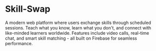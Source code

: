 # Skill-Swap
A modern web platform where users exchange skills through scheduled sessions. Teach what you know, learn what you don't, and connect with like-minded learners worldwide. Features include video calls, real-time chat, and smart skill matching - all built on Firebase for seamless performance.
